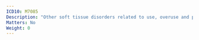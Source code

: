 ```yaml
---
ICD10: M7085
Description: "Other soft tissue disorders related to use, overuse and pressure: Pelvic region and thigh"
Matters: No
Weight: 0
---
```

